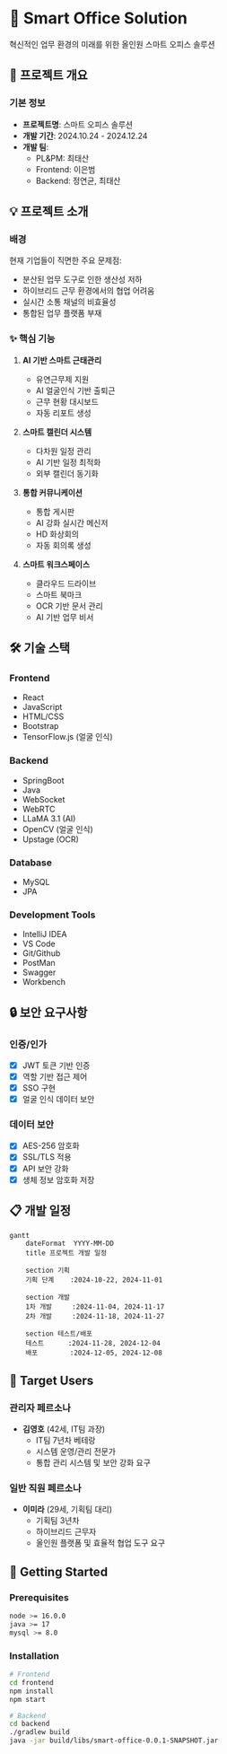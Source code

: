 # 🚀 Smart Office Solution

혁신적인 업무 환경의 미래를 위한 올인원 스마트 오피스 솔루션

## 📑 프로젝트 개요

### 기본 정보
- **프로젝트명**: 스마트 오피스 솔루션
- **개발 기간**: 2024.10.24 - 2024.12.24
- **개발 팀**:
    - PL&PM: 최태산
    - Frontend: 이은범
    - Backend: 정연균, 최태산


## 💡 프로젝트 소개

### 배경
현재 기업들이 직면한 주요 문제점:
- 분산된 업무 도구로 인한 생산성 저하
- 하이브리드 근무 환경에서의 협업 어려움
- 실시간 소통 채널의 비효율성
- 통합된 업무 플랫폼 부재

### ✨ 핵심 기능

1. **AI 기반 스마트 근태관리**
    - 유연근무제 지원
    - AI 얼굴인식 기반 출퇴근
    - 근무 현황 대시보드
    - 자동 리포트 생성

2. **스마트 캘린더 시스템**
    - 다차원 일정 관리
    - AI 기반 일정 최적화
    - 외부 캘린더 동기화

3. **통합 커뮤니케이션**
    - 통합 게시판
    - AI 강화 실시간 메신저
    - HD 화상회의
    - 자동 회의록 생성

4. **스마트 워크스페이스**
    - 클라우드 드라이브
    - 스마트 북마크
    - OCR 기반 문서 관리
    - AI 기반 업무 비서

## 🛠 기술 스택

### Frontend
- React
- JavaScript
- HTML/CSS
- Bootstrap
- TensorFlow.js (얼굴 인식)

### Backend
- SpringBoot
- Java
- WebSocket
- WebRTC
- LLaMA 3.1 (AI)
- OpenCV (얼굴 인식)
- Upstage (OCR)

### Database
- MySQL
- JPA

### Development Tools
- IntelliJ IDEA
- VS Code
- Git/Github
- PostMan
- Swagger
- Workbench

## 🔒 보안 요구사항

### 인증/인가
- [x] JWT 토큰 기반 인증
- [x] 역할 기반 접근 제어
- [x] SSO 구현
- [x] 얼굴 인식 데이터 보안

### 데이터 보안
- [x] AES-256 암호화
- [x] SSL/TLS 적용
- [x] API 보안 강화
- [x] 생체 정보 암호화 저장

## 📋 개발 일정

```mermaid
gantt
    dateFormat  YYYY-MM-DD
    title 프로젝트 개발 일정
    
    section 기획
    기획 단계    :2024-10-22, 2024-11-01
    
    section 개발
    1차 개발     :2024-11-04, 2024-11-17
    2차 개발     :2024-11-18, 2024-11-27
    
    section 테스트/배포
    테스트      :2024-11-28, 2024-12-04
    배포        :2024-12-05, 2024-12-08
```

## 👥 Target Users

### 관리자 페르소나
- **김영호** (42세, IT팀 과장)
    - IT팀 7년차 베테랑
    - 시스템 운영/관리 전문가
    - 통합 관리 시스템 및 보안 강화 요구

### 일반 직원 페르소나
- **이미라** (29세, 기획팀 대리)
    - 기획팀 3년차
    - 하이브리드 근무자
    - 올인원 플랫폼 및 효율적 협업 도구 요구

## 🚀 Getting Started

### Prerequisites
```bash
node >= 16.0.0
java >= 17
mysql >= 8.0
```

### Installation
```bash
# Frontend
cd frontend
npm install
npm start

# Backend
cd backend
./gradlew build
java -jar build/libs/smart-office-0.0.1-SNAPSHOT.jar
```
